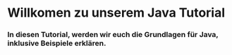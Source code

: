 # Willkomen zu unserem Java Tutorial

### In diesen Tutorial, werden wir euch die Grundlagen für Java, inklusive Beispiele erklären.

